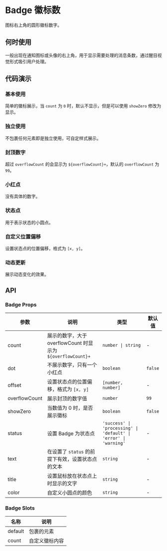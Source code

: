# Badge 徽标数

图标右上角的圆形徽标数字。

## 何时使用

一般出现在通知图标或头像的右上角，用于显示需要处理的消息条数，通过醒目视觉形式吸引用户处理。

## 代码演示

### 基本使用

简单的徽标展示，当 `count` 为 `0` 时，默认不显示，但是可以使用 `showZero` 修改为显示。

<demo src="../demos/badge/badge-01-basic.vue"></demo>

### 独立使用

不包裹任何元素即是独立使用，可自定样式展示。

<demo src="../demos/badge/badge-02-standalone.vue"></demo>

### 封顶数字

超过 `overflowCount` 的会显示为 `${overflowCount}+`，默认的 `overflowCount` 为 `99`。

<demo src="../demos/badge/badge-03-overflow.vue"></demo>

### 小红点

没有具体的数字。

<demo src="../demos/badge/badge-04-dot.vue"></demo>

### 状态点

用于表示状态的小圆点。

<demo src="../demos/badge/badge-05-status.vue"></demo>

### 自定义位置偏移

设置状态点的位置偏移，格式为 `[x, y]`。

<demo src="../demos/badge/badge-06-offset.vue"></demo>

### 动态更新

展示动态变化的效果。

<demo src="../demos/badge/badge-07-dynamic.vue"></demo>

## API

### Badge Props

| 参数 | 说明 | 类型 | 默认值 |
| --- | --- | --- | --- |
| count | 展示的数字，大于 overflowCount 时显示为 `${overflowCount}+` | `number \| string` | - |
| dot | 不展示数字，只有一个小红点 | `boolean` | `false` |
| offset | 设置状态点的位置偏移，格式为 `[x, y]` | `[number, number]` | - |
| overflowCount | 展示封顶的数字值 | `number` | `99` |
| showZero | 当数值为 0 时，是否展示徽标 | `boolean` | `false` |
| status | 设置 Badge 为状态点 | `'success' \| 'processing' \| 'default' \| 'error' \| 'warning'` | - |
| text | 在设置了 `status` 的前提下有效，设置状态点的文本 | `string` | - |
| title | 设置鼠标放在状态点上时显示的文字 | `string` | - |
| color | 自定义小圆点的颜色 | `string` | - |

### Badge Slots

| 名称 | 说明 |
| --- | --- |
| default | 包裹的元素 |
| count | 自定义徽标内容 | 